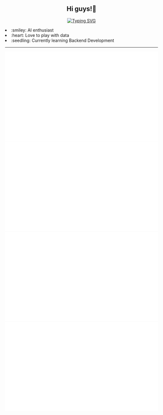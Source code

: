 <h2 align = "center";> Hi guys!👋</h2>
<p align="center";>
  <a href="https://git.io/typing-svg"><img src="https://readme-typing-svg.herokuapp.com?font=Fira+Code&pause=1000&color=00FF00&center=true&width=435&lines=I'm+Neerazan,+an+IT+student." alt="Typing SVG" /></a>
</p>

<li>:smiley: AI enthusiast</li>
<li>:heart: Love to play with data
<li>:seedling: Currently learning Backend Development</li>

<hr/>

<div align="center">
    <a href="https://github.com/QaidVoid/github-stats#gh-dark-mode-only">
        <img src="https://github.com/Neerazan/github-stats/blob/master/generated/overview.svg#gh-dark-mode-only" />
        <img src="https://github.com/Neerazan/github-stats/blob/master/generated/languages.svg#gh-dark-mode-only" />
    </a>
    <a href="https://github.com/QaidVoid/github-stats#gh-light-mode-only">
        <img src="https://github.com/Neerazan/github-stats/blob/master/generated/overview.svg#gh-dark-mode-only#gh-light-mode-only" />
        <img src="https://github.com/Neerazan/github-stats/blob/master/generated/languages.svg#gh-dark-mode-only#gh-light-mode-only" />
    </a>
</div
